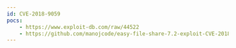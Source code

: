 ```yaml
---
id: CVE-2018-9059
pocs: 
    - https://www.exploit-db.com/raw/44522
    - https://github.com/manojcode/easy-file-share-7.2-exploit-CVE-2018-9059
---
```

